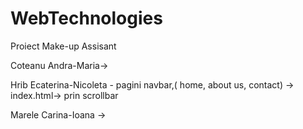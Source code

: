 # WebTechnologies
Proiect Make-up Assisant

Coteanu Andra-Maria->

Hrib Ecaterina-Nicoleta - pagini navbar,( home, about us, contact) -> index.html-> prin scrollbar

Marele Carina-Ioana ->
